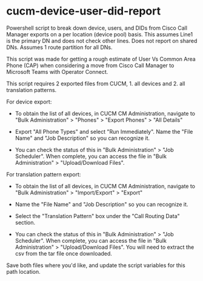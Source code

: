# cucm-device-user-did-report
Powershell script to break down device, users, and DIDs from Cisco Call Manager exports on a per location (device pool) basis. This assumes Line1 is the primary DN and does not check other lines. Does not report on shared DNs. Assumes 1 route partition for all DNs.


This script was made for getting a rough estimate of User Vs Common Area Phone (CAP) when considering a move from Cisco Call Manager to Microsoft Teams with Operator Connect.

This script requires 2 exported files from CUCM, 1. all devices and 2. all translation patterns. 

For device export:

* To obtain the list of all devices, in CUCM CM Administration, navigate to "Bulk Administration" > "Phones" > "Export Phones" > "All Details"

* Export "All Phone Types" and select "Run Immediately". Name the "File Name" and "Job Description" so you can recognize it.

* You can check the status of this in "Bulk Administration" > "Job Scheduler". When complete, you can access the file in "Bulk Administration" > "Upload/Download Files".


For translation pattern export:

* To obtain the list of all devices, in CUCM CM Administration, navigate to "Bulk Administration" > "Import/Export" > "Export"

* Name the "File Name" and "Job Description" so you can recognize it.

* Select the "Translation Pattern" box under the "Call Routing Data" section.

* You can check the status of this in "Bulk Administration" > "Job Scheduler". When complete, you can access the file in "Bulk Administration" > "Upload/Download Files". You will need to extract the csv from the tar file once downloaded. 


Save both files where you'd like, and update the script variables for this path location.
